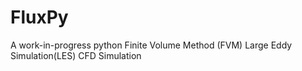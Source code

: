 # FluxPy
A work-in-progress python Finite Volume Method (FVM) Large Eddy Simulation(LES) CFD Simulation
